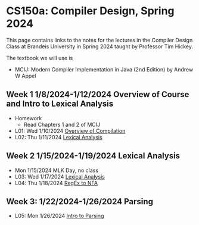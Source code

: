 # CS150a: Compiler Design, Spring 2024
This page contains links to the notes for the lectures 
in the Compiler Design Class at Brandeis University in Spring 2024 
taught by Professor Tim Hickey.

The textbook we will use is
* MCIJ: Modern Compiler Implementation in Java (2nd Edition) by Andrew W Appel

## Week 1 1/8/2024-1/12/2024  Overview of Course and Intro to Lexical Analysis
* Homework
  * Read Chapters 1 and 2 of MCIJ
* L01: Wed 1/10/2024 [Overview of Compilation](../notes/intro/overview.md)
* L02: Thu 1/11/2024 [Lexical Analysis](../notes/lex/overview.md)

## Week 2 1/15/2024-1/19/2024 Lexical Analysis
* Mon 1/15/2024 MLK Day, no class
* L03: Wed 1/17/2024 [Lexical Analysis](../notes/lex/overview.md)
* L04: Thu 1/18/2024 [RegEx to NFA](../notes/lex/regex2nfa.md)

## Week 3: 1/22/2024-1/26/2024 Parsing
* L05: Mon 1/26/2024 [Intro to Parsing](../notes/parsing/overview.md)



